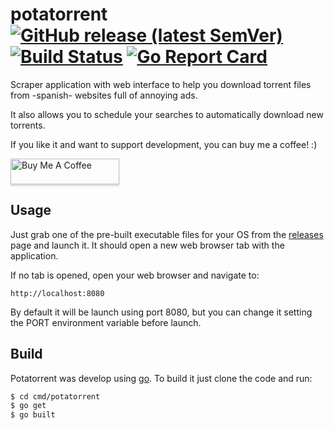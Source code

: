 # potatorrent [![GitHub release (latest SemVer)](https://img.shields.io/github/v/release/nilbelec/potatorrent)](https://github.com/nilbelec/potatorrent/releases) [![Build Status](https://travis-ci.com/nilbelec/potatorrent.svg?branch=master)](https://travis-ci.com/nilbelec/potatorrent) [![Go Report Card](https://goreportcard.com/badge/github.com/nilbelec/potatorrent)](https://goreportcard.com/report/github.com/nilbelec/potatorrent)

Scraper application with web interface to help you download torrent files from -spanish- websites full of annoying ads.

It also allows you to schedule your searches to automatically download new torrents.

If you like it and want to support development, you can buy me a coffee! :)

<a href="https://www.buymeacoffee.com/nilbelec" target="_blank"><img src="https://www.buymeacoffee.com/assets/img/custom_images/orange_img.png" alt="Buy Me A Coffee" style="height: 41px !important;width: 174px !important;box-shadow: 0px 3px 2px 0px rgba(190, 190, 190, 0.5) !important;-webkit-box-shadow: 0px 3px 2px 0px rgba(190, 190, 190, 0.5) !important;" ></a>

## Usage

Just grab one of the pre-built executable files for your OS from the [releases](https://github.com/nilbelec/potatorrent/releases) page and launch it. It should open a new web browser tab with the application.

If no tab is opened, open your web browser and navigate to:

```
http://localhost:8080
```

By default it will be launch using port 8080, but you can change it setting the PORT environment variable before launch.

## Build

Potatorrent was develop using [go](https://golang.org/). To build it just clone the code and run:

```bash
$ cd cmd/potatorrent
$ go get
$ go built
```
